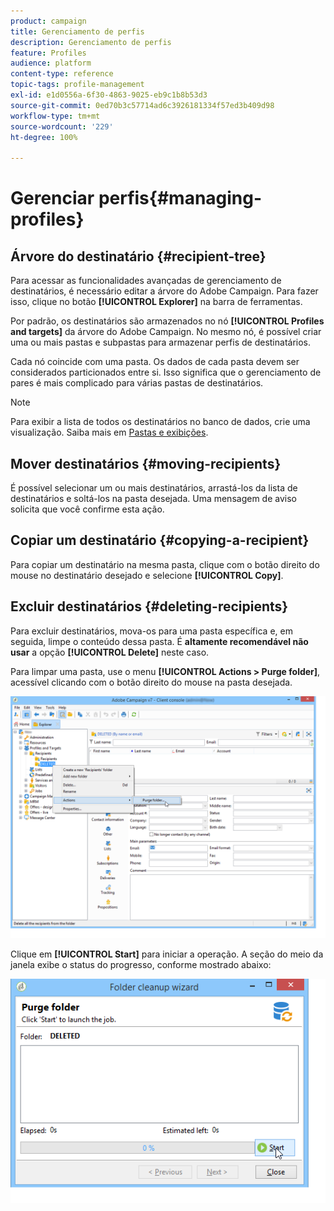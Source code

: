 ```yaml
---
product: campaign
title: Gerenciamento de perfis
description: Gerenciamento de perfis
feature: Profiles
audience: platform
content-type: reference
topic-tags: profile-management
exl-id: e1d0556a-6f30-4863-9025-eb9c1b8b53d3
source-git-commit: 0ed70b3c57714ad6c3926181334f57ed3b409d98
workflow-type: tm+mt
source-wordcount: '229'
ht-degree: 100%

---
```


# Gerenciar perfis{#managing-profiles}



## Árvore do destinatário {#recipient-tree}

Para acessar as funcionalidades avançadas de gerenciamento de destinatários, é necessário editar a árvore do Adobe Campaign. Para fazer isso, clique no botão **[!UICONTROL Explorer]** na barra de ferramentas.

Por padrão, os destinatários são armazenados no nó **[!UICONTROL Profiles and targets]** da árvore do Adobe Campaign. No mesmo nó, é possível criar uma ou mais pastas e subpastas para armazenar perfis de destinatários.

Cada nó coincide com uma pasta. Os dados de cada pasta devem ser considerados particionados entre si. Isso significa que o gerenciamento de pares é mais complicado para várias pastas de destinatários.

>[!NOTE]
>
>Para exibir a lista de todos os destinatários no banco de dados, crie uma visualização. Saiba mais em [Pastas e exibições](../../platform/using/access-management-folders.md).

## Mover destinatários {#moving-recipients}

É possível selecionar um ou mais destinatários, arrastá-los da lista de destinatários e soltá-los na pasta desejada. Uma mensagem de aviso solicita que você confirme esta ação.

## Copiar um destinatário {#copying-a-recipient}

Para copiar um destinatário na mesma pasta, clique com o botão direito do mouse no destinatário desejado e selecione **[!UICONTROL Copy]**.

## Excluir destinatários {#deleting-recipients}

Para excluir destinatários, mova-os para uma pasta específica e, em seguida, limpe o conteúdo dessa pasta. É **altamente recomendável não usar** a opção **[!UICONTROL Delete]** neste caso.

Para limpar uma pasta, use o menu **[!UICONTROL Actions > Purge folder]**, acessível clicando com o botão direito do mouse na pasta desejada.

![](assets/s_ncs_user_purge_folder.png)

Clique em **[!UICONTROL Start]** para iniciar a operação. A seção do meio da janela exibe o status do progresso, conforme mostrado abaixo:

![](assets/s_ncs_user_purge_folder_start.png)
